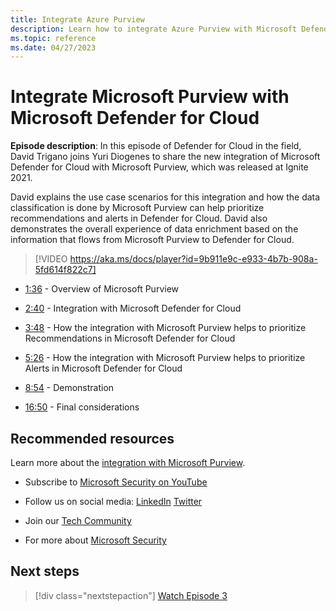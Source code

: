 ```yaml
---
title: Integrate Azure Purview
description: Learn how to integrate Azure Purview with Microsoft Defender for Cloud.
ms.topic: reference
ms.date: 04/27/2023
---
```


# Integrate Microsoft Purview with Microsoft Defender for Cloud 

**Episode description**: In this episode of Defender for Cloud in the field, David Trigano joins Yuri Diogenes to share the new integration of Microsoft Defender for Cloud with Microsoft Purview, which was released at Ignite 2021.  

David explains the use case scenarios for this integration and how the data classification is done by Microsoft Purview can help prioritize recommendations and alerts in Defender for Cloud. David also demonstrates the overall experience of data enrichment based on the information that flows from Microsoft Purview to Defender for Cloud.

> [!VIDEO https://aka.ms/docs/player?id=9b911e9c-e933-4b7b-908a-5fd614f822c7]

- [1:36](/shows/mdc-in-the-field/integrate-with-purview) - Overview of Microsoft Purview

- [2:40](/shows/mdc-in-the-field/integrate-with-purview) - Integration with Microsoft Defender for Cloud

- [3:48](/shows/mdc-in-the-field/integrate-with-purview) - How the integration with Microsoft Purview helps to prioritize Recommendations in Microsoft Defender for Cloud

- [5:26](/shows/mdc-in-the-field/integrate-with-purview) - How the integration with Microsoft Purview helps to prioritize Alerts in Microsoft Defender for Cloud

- [8:54](/shows/mdc-in-the-field/integrate-with-purview) - Demonstration

- [16:50](/shows/mdc-in-the-field/integrate-with-purview) - Final considerations

## Recommended resources
  
Learn more about the [integration with Microsoft Purview](information-protection.md).

-  Subscribe to [Microsoft Security on YouTube](https://www.youtube.com/redirect?event=video_description&redir_token=QUFFLUhqa0ZoTml2Qm9kZ2pjRzNMUXFqVUwyNl80YVNtd3xBQ3Jtc0trVm9QM2Z0NlpOeC1KSUE2UEd1cVJ5aHQ0MTN6WjJEYmNlOG9rWC1KZ1ZqaTNmcHdOOHMtWXRLSGhUTVBhQlhhYzlUc2xmTHZtaUpkd1c4LUQzLWt1YmRTbkVQVE5EcTJIM0Foc042SGdQZU5acVRJbw&q=https%3A%2F%2Faka.ms%2FSubscribeMicrosoftSecurity)

-  Follow us on social media: 
  [LinkedIn](https://www.youtube.com/redirect?event=video_description&redir_token=QUFFLUhqbFk5TXZuQld2NlpBRV9BQlJqMktYSm95WWhCZ3xBQ3Jtc0tsQU13MkNPWGNFZzVuem5zc05wcnp0VGxybHprVTkwS2todWw0b0VCWUl4a2ZKYVktNGM1TVFHTXpmajVLcjRKX0cwVFNJaDlzTld4MnhyenBuUGRCVmdoYzRZTjFmYXRTVlhpZGc4MHhoa3N6ZDhFMA&q=https%3A%2F%2Fwww.linkedin.com%2Fshowcase%2Fmicrosoft-security%2F)
  [Twitter](https://twitter.com/msftsecurity)

-  Join our [Tech Community](https://aka.ms/SecurityTechCommunity)

-  For more about [Microsoft Security](https://msft.it/6002T9HQY)

## Next steps

> [!div class="nextstepaction"]
> [Watch Episode 3](episode-three.md)